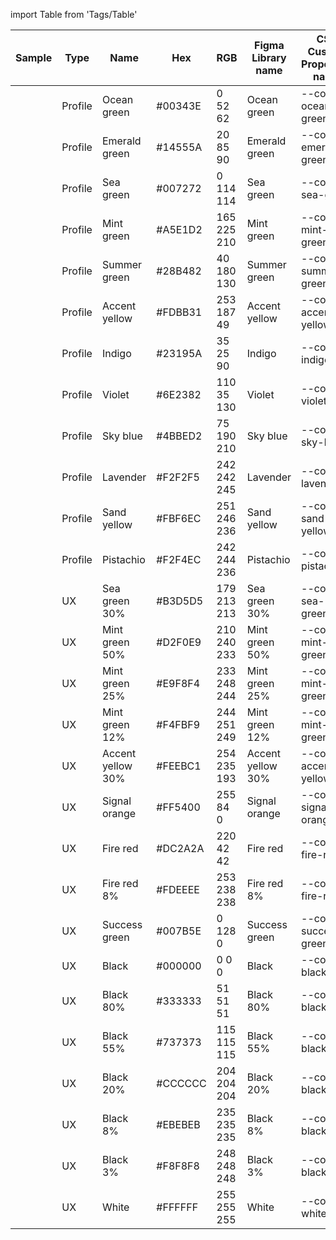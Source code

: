 import Table from 'Tags/Table'

<!-- This is the Source of the Colors Table -->
<Table selectable>
  <thead>
    <tr>
      <th>Sample</th>
      <th>Type</th>
      <th>Name</th>
      <th>Hex</th>
      <th>RGB</th>
      <th>Figma Library name</th>
      <th>CSS Custom Properties name</th>
    </tr>
  </thead>
  <tbody>
    <tr>
      <td color="#00343E"></td>
      <td>Profile</td>
      <td>Ocean green</td>
      <td>#00343E</td>
      <td>0 52 62</td>
      <td>Ocean green</td>
      <td>--color-ocean-green</td>
    </tr>
    <tr>
      <td color="#14555A"></td>
      <td>Profile</td>
      <td>Emerald green</td>
      <td>#14555A</td>
      <td>20 85 90</td>
      <td>Emerald green</td>
      <td>--color-emerald-green</td>
    </tr>
    <tr>
      <td color="#007272"></td>
      <td>Profile</td>
      <td>Sea green</td>
      <td>#007272</td>
      <td>0 114 114</td>
      <td>Sea green</td>
      <td>--color-sea-green</td>
    </tr>
    <tr>
      <td color="#A5E1D2"></td>
      <td>Profile</td>
      <td>Mint green</td>
      <td>#A5E1D2</td>
      <td>165 225 210</td>
      <td>Mint green</td>
      <td>--color-mint-green</td>
    </tr>
    <tr>
      <td color="#28B482"></td>
      <td>Profile</td>
      <td>Summer green</td>
      <td>#28B482</td>
      <td>40 180 130</td>
      <td>Summer green</td>
      <td>--color-summer-green</td>
    </tr>
    <tr>
      <td color="#FDBB31"></td>
      <td>Profile</td>
      <td>Accent yellow</td>
      <td>#FDBB31</td>
      <td>253 187 49</td>
      <td>Accent yellow</td>
      <td>--color-accent-yellow</td>
    </tr>
    <tr>
      <td color="#23195A"></td>
      <td>Profile</td>
      <td>Indigo</td>
      <td>#23195A</td>
      <td>35 25 90</td>
      <td>Indigo</td>
      <td>--color-indigo</td>
    </tr>
    <tr>
      <td color="#6E2382"></td>
      <td>Profile</td>
      <td>Violet</td>
      <td>#6E2382</td>
      <td>110 35 130</td>
      <td>Violet</td>
      <td>--color-violet</td>
    </tr>
    <tr>
      <td color="#4BBED2"></td>
      <td>Profile</td>
      <td>Sky blue</td>
      <td>#4BBED2</td>
      <td>75 190 210</td>
      <td>Sky blue</td>
      <td>--color-sky-blue</td>
    </tr>
    <tr>
      <td color="#F2F2F5"></td>
      <td>Profile</td>
      <td>Lavender</td>
      <td>#F2F2F5</td>
      <td>242 242 245</td>
      <td>Lavender</td>
      <td>--color-lavender</td>
    </tr>
    <tr>
      <td color="#FBF6EC"></td>
      <td>Profile</td>
      <td>Sand yellow</td>
      <td>#FBF6EC</td>
      <td>251 246 236</td>
      <td>Sand yellow</td>
      <td>--color-sand-yellow</td>
    </tr>
    <tr>
      <td color="#F2F4EC"></td>
      <td>Profile</td>
      <td>Pistachio</td>
      <td>#F2F4EC</td>
      <td>242 244 236</td>
      <td>Pistachio</td>
      <td>--color-pistachio</td>
    </tr>
    <tr>
      <td color="#B3D5D5"></td>
      <td>UX</td>
      <td>Sea green 30%</td>
      <td>#B3D5D5</td>
      <td>179 213 213</td>
      <td>Sea green 30%</td>
      <td>--color-sea-green-30</td>
    </tr>
    <tr>
      <td color="#D2F0E9"></td>
      <td>UX</td>
      <td>Mint green 50%</td>
      <td>#D2F0E9</td>
      <td>210 240 233</td>
      <td>Mint green 50%</td>
      <td>--color-mint-green-50</td>
    </tr>
    <tr>
      <td color="#E9F8F4"></td>
      <td>UX</td>
      <td>Mint green 25%</td>
      <td>#E9F8F4</td>
      <td>233 248 244</td>
      <td>Mint green 25%</td>
      <td>--color-mint-green-25</td>
    </tr>
    <tr>
      <td color="#F4FBF9"></td>
      <td>UX</td>
      <td>Mint green 12%</td>
      <td>#F4FBF9</td>
      <td>244 251 249</td>
      <td>Mint green 12%</td>
      <td>--color-mint-green-12</td>
    </tr>
    <tr>
      <td color="#FEEBC1"></td>
      <td>UX</td>
      <td>Accent yellow 30%</td>
      <td>#FEEBC1</td>
      <td>254 235 193</td>
      <td>Accent yellow 30%</td>
      <td>--color-accent-yellow-30</td>
    </tr>
    <tr>
      <td color="#FF5400"></td>
      <td>UX</td>
      <td>Signal orange</td>
      <td>#FF5400</td>
      <td>255 84 0</td>
      <td>Signal orange</td>
      <td>--color-signal-orange</td>
    </tr>
    <tr>
      <td color="#DC2A2A"></td>
      <td>UX</td>
      <td>Fire red</td>
      <td>#DC2A2A</td>
      <td>220 42 42</td>
      <td>Fire red</td>
      <td>--color-fire-red</td>
    </tr>
    <tr>
      <td color="#FDEEEE"></td>
      <td>UX</td>
      <td>Fire red 8%</td>
      <td>#FDEEEE</td>
      <td>253 238 238</td>
      <td>Fire red 8%</td>
      <td>--color-fire-red-8</td>
    </tr>
    <tr>
      <td color="#007B5E"></td>
      <td>UX</td>
      <td>Success green</td>
      <td>#007B5E</td>
      <td>0 128 0</td>
      <td>Success green</td>
      <td>--color-success-green</td>
    </tr>
    <tr>
      <td color="#000000"></td>
      <td>UX</td>
      <td>Black</td>
      <td>#000000</td>
      <td>0 0 0</td>
      <td>Black</td>
      <td>--color-black</td>
    </tr>
    <tr>
      <td color="#333333"></td>
      <td>UX</td>
      <td>Black 80%</td>
      <td>#333333</td>
      <td>51 51 51</td>
      <td>Black 80%</td>
      <td>--color-black-80</td>
    </tr>
    <tr>
      <td color="#737373"></td>
      <td>UX</td>
      <td>Black 55%</td>
      <td>#737373</td>
      <td>115 115 115</td>
      <td>Black 55%</td>
      <td>--color-black-55</td>
    </tr>
    <tr>
      <td color="#CCCCCC"></td>
      <td>UX</td>
      <td>Black 20%</td>
      <td>#CCCCCC</td>
      <td>204 204 204</td>
      <td>Black 20%</td>
      <td>--color-black-20</td>
    </tr>
    <tr>
      <td color="#EBEBEB"></td>
      <td>UX</td>
      <td>Black 8%</td>
      <td>#EBEBEB</td>
      <td>235 235 235</td>
      <td>Black 8%</td>
      <td>--color-black-8</td>
    </tr>
    <tr>
      <td color="#F8F8F8"></td>
      <td>UX</td>
      <td>Black 3%</td>
      <td>#F8F8F8</td>
      <td>248 248 248</td>
      <td>Black 3%</td>
      <td>--color-black-3</td>
    </tr>
    <tr>
      <td color="#FFFFFF"></td>
      <td>UX</td>
      <td>White</td>
      <td>#FFFFFF</td>
      <td>255 255 255</td>
      <td>White</td>
      <td>--color-white</td>
    </tr>
  </tbody>
</Table>
